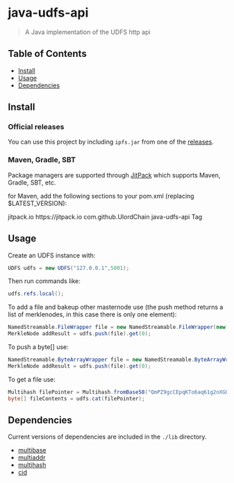 # java-udfs-api

> A Java implementation of the UDFS http api

## Table of Contents

- [Install](#install)
- [Usage](#usage)
- [Dependencies](#dependencies)

## Install

### Official releases

You can use this project by including `ipfs.jar` from one of the [releases](https://github.com/UlordChain/java-udfs-api/releases).

### Maven, Gradle, SBT

Package managers are supported through [JitPack](https://jitpack.io/#UlordChain/java-udfs-api/) which supports Maven, Gradle, SBT, etc.

for Maven, add the following sections to your pom.xml (replacing $LATEST_VERSION):

<repositories>
		<repository>
		    <id>jitpack.io</id>
		    <url>https://jitpack.io</url>
		</repository>
	</repositories>
	<dependency>
	    <groupId>com.github.UlordChain</groupId>
	    <artifactId>java-udfs-api</artifactId>
	    <version>Tag</version>
	</dependency>

## Usage

Create an UDFS instance with:
```Java
UDFS udfs = new UDFS("127.0.0.1",5001);
```

Then run commands like:
```Java
udfs.refs.local();
```

To add a file and bakeup other masternode use (the push method returns a list of merklenodes, in this case there is only one element):
```Java
NamedStreamable.FileWrapper file = new NamedStreamable.FileWrapper(new File("udfs.txt"));
MerkleNode addResult = udfs.push(file).get(0);
```

To push a byte[] use:
```Java
NamedStreamable.ByteArrayWrapper file = new NamedStreamable.ByteArrayWrapper("udfs.txt", "hello world".getBytes());
MerkleNode addResult = udfs.push(file).get(0);
```

To get a file use:
```Java
Multihash filePointer = Multihash.fromBase58("QmPZ9gcCEpqKTo6aq61g2nXGUhM4iCL3ewB6LDXZCtioEB");
byte[] fileContents = udfs.cat(filePointer);
```

## Dependencies

Current versions of dependencies are included in the `./lib` directory.

* [multibase](https://github.com/multiformats/java-multibase)
* [multiaddr](https://github.com/multiformats/java-multiaddr)
* [multihash](https://github.com/multiformats/java-multihash)
* [cid](https://github.com/ipld/java-cid)
